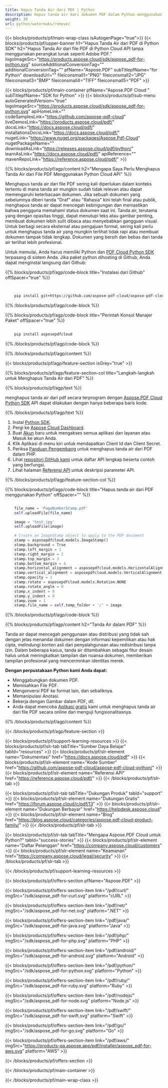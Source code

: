 ```yaml
---
title: Hapus Tanda Air dari PDF | Python
description: Hapus tanda air dari dokumen PDF dalam Python menggunakan Aspose.PDF Cloud SDK.
weight: 30
url: python/watermaks/remove/
---
```


{{< blocks/products/pf/main-wrap-class isAutogenPage="true">}}
{{< blocks/products/pf/upper-banner h1="Hapus Tanda Air dari PDF di Python SDK" h2="Hapus Tanda Air dari file PDF di Python Cloud API tanpa menggunakan perangkat lunak seperti Adobe PDF." logoImageSrc="https://products.aspose.cloud/sdk/aspose_pdf-for-python.svg" sourceAdditionalConversionTag="" additionalConversionTag="" pfName="Aspose.PDF" subTitlepfName="for Python" downloadUrl="" fileiconsmall1="PNG" fileiconsmall2="JPG" fileiconsmall3="BMP" fileiconsmall4="TIFF" fileiconsmall5="PDF" >}}

{{< blocks/products/pf/main-container pfName="Aspose.PDF Cloud " subTitlepfName="SDK for Python" >}}
{{< blocks/products/pf/sub-menu autoGeneratedVersion="true" logoImageSrc="https://products.aspose.cloud/sdk/aspose_pdf-for-python.svg" apiHomeLink="" codeSamplesLink="https://github.com/aspose-pdf-cloud" liveDemosLink="https://products.aspose.cloud/pdf/" docsLink="https://docs.aspose.cloud/pdf/" installationsDocsLink="https://docs.aspose.cloud/pdf/" nugetLink="https://www.nuget.org/packages/Aspose.Pdf-Cloud" nugetPackageName="" downloadAsLink="https://releases.aspose.cloud/pdf/python/" learnAsLink="https://docs.aspose.cloud/pdf/" apiReference="" mavenRepoLink="https://reference.aspose.cloud/pdf/" >}}

{{% blocks/products/pf/agp/content h2="Mengapa Saya Perlu Menghapus Tanda Air dari File PDF Menggunakan Python Cloud API" %}}

Menghapus tanda air dari file PDF sering kali diperlukan dalam konteks tertentu di mana tanda air mungkin sudah tidak relevan atau dapat memengaruhi keterbacaan dokumen.
Jika sebuah dokumen yang sebelumnya diberi tanda "Draf" atau "Rahasia" kini telah final atau publik, menghapus tanda air dapat mencegah kebingungan dan memastikan bahwa pengguna memahami status dokumen saat ini. Tanda air, terutama yang dengan opasitas tinggi, dapat menutupi teks atau gambar penting, membuat dokumen lebih sulit dibaca atau menyebabkan gangguan visual. Untuk berbagi secara eksternal atau pengajuan formal, sering kali perlu untuk menghapus tanda air yang mungkin terlihat tidak rapi atau membuat dokumen tampak tidak lengkap. Dokumen yang bersih dan bebas dari tanda air terlihat lebih profesional.

Untuk memulai, Anda harus memiliki Python dan [PDF Cloud Python SDK](https://pypi.org/project/asposepdfcloud/) terpasang di sistem Anda.
Jika paket python dihosting di Github, Anda dapat menginstal langsung dari Github:

{{% blocks/products/pf/agp/code-block title="Instalasi dari Github" offSpacer="true" %}}

```bash

     
    pip install git+https://github.com/aspose-pdf-cloud/aspose-pdf-cloud-python.git


```

{{% /blocks/products/pf/agp/code-block %}}

{{% blocks/products/pf/agp/code-block title="Perintah Konsol Manajer Paket" offSpacer="true" %}}

```bash
     
    pip install asposepdfcloud

```

{{% /blocks/products/pf/agp/code-block %}}

{{% /blocks/products/pf/agp/content %}}

{{< blocks/products/pf/agp/feature-section isGrey="true" >}}

{{% blocks/products/pf/agp/feature-section-col title="Langkah-langkah untuk Menghapus Tanda Air dari PDF" %}}

{{% blocks/products/pf/agp/text %}}

menghapus tanda air dari pdf secara terprogram dengan
[Aspose.PDF Cloud Python SDK](https://products.aspose.cloud/pdf/python/)
API dapat dilakukan dengan hanya beberapa baris kode.

{{% /blocks/products/pf/agp/text %}}

1. Instal [Python SDK](https://pypi.org/project/asposepdfcloud/).
1. Pergi ke [Aspose Cloud Dashboard](https://dashboard.aspose.cloud/).
1. Buat [Akun](https://docs.aspose.cloud/display/storagecloud/Creating+and+Managing+Account) baru untuk mengakses semua aplikasi dan layanan atau Masuk ke akun Anda.
1. Klik Aplikasi di menu kiri untuk mendapatkan Client Id dan Client Secret.
1. Periksa [Panduan Pengembang](https://docs.aspose.cloud/pdf/working-with-stamps/) untuk menghapus tanda air dari PDF dalam PHP.
1. Lihat [repositori GitHub kami](https://github.com/aspose-pdf-cloud/aspose-pdf-cloud-python/) untuk daftar API lengkap beserta contoh yang berfungsi.
1. Lihat halaman [Referensi API](https://reference.aspose.cloud/pdf/#/Merge) untuk deskripsi parameter API.

{{% /blocks/products/pf/agp/feature-section-col %}}

{{% blocks/products/pf/agp/code-block title="Hapus tanda air dari PDF menggunakan Python" offSpacer="" %}}

```python

	file_name = 'PageNumberStamp.pdf'
	self.uploadFile(file_name)

	image = 'test.jpg'
	self.uploadFile(image)

	# Create an ImageStamp object to apply to the PDF document
	stamp = asposepdfcloud.models.ImageStamp()
	stamp.background = True
	stamp.left_margin = 1
	stamp.right_margin = 2
	stamp.top_margin = 3
	stamp.bottom_margin = 4
	stamp.horizontal_alignment = asposepdfcloud.models.HorizontalAlignment.CENTER
	stamp.vertical_alignment = asposepdfcloud.models.VerticalAlignment.CENTER
	stamp.opacity = 1
	stamp.rotate = asposepdfcloud.models.Rotation.NONE
	stamp.rotate_angle = 0
	stamp.x_indent = 0
	stamp.y_indent = 0
	stamp.zoom = 1
	stamp.file_name = self.temp_folder + '/' + image
```

{{% /blocks/products/pf/agp/code-block %}}

{{% blocks/products/pf/agp/content h2="Tanda Air dalam PDF" %}}

Tanda air dapat mencegah penggunaan atau distribusi yang tidak sah dengan jelas menandai dokumen dengan informasi kepemilikan atau hak cipta, melindungi konten asli dari penyalahgunaan atau redistribusi tanpa izin.
Dalam beberapa kasus, tanda air ditambahkan sebagai fitur desain halus untuk meningkatkan tampilan dan nuansa dokumen, memberikan tampilan profesional yang mencerminkan identitas merek.

**Dengan perpustakaan Python kami Anda dapat:**

+ Menggabungkan dokumen PDF.
+ Memisahkan File PDF.
+ Mengonversi PDF ke format lain, dan sebaliknya.
+ Memanipulasi Anotasi.
+ Bekerja dengan Gambar dalam PDF, dll.
+ Anda dapat mencoba [Aplikasi gratis](https://products.aspose.app/pdf/remove-watermark) kami untuk menghapus tanda air dari file PDF secara online dan menguji fungsionalitasnya.

{{% /blocks/products/pf/agp/content %}}

{{< /blocks/products/pf/agp/feature-section >}}

{{< blocks/products/pf/support-learning-resources >}}
{{< blocks/products/pf/slr-tab tabTitle="Sumber Daya Belajar" tabId="resources" >}}
{{< blocks/products/pf/slr-element name="Dokumentasi" href="https://docs.aspose.cloud/pdf" >}}
{{< blocks/products/pf/slr-element name="Kode Sumber" href="https://github.com/aspose-pdf-cloud/aspose-pdf-cloud-python/" >}}
{{< blocks/products/pf/slr-element name="Referensi API" href="https://reference.aspose.cloud/pdf/" >}}
{{< /blocks/products/pf/slr-tab >}}

{{< blocks/products/pf/slr-tab tabTitle="Dukungan Produk" tabId="support" >}}
{{< blocks/products/pf/slr-element name="Dukungan Gratis" href="https://forum.aspose.cloud/c/pdf/13" >}}
{{< blocks/products/pf/slr-element name="Dukungan Berbayar" href="https://helpdesk.aspose.cloud" >}}
{{< blocks/products/pf/slr-element name="Blog" href="https://blog.aspose.cloud/categories/aspose.pdf-cloud-product-family/" >}}
{{< /blocks/products/pf/slr-tab >}}

{{< blocks/products/pf/slr-tab tabTitle="Mengapa Aspose.PDF Cloud untuk Python?" tabId="success-stories" >}}
{{< blocks/products/pf/slr-element name="Daftar Pelanggan" href="https://company.aspose.cloud/customers" >}}
{{< blocks/products/pf/slr-element name="Keamanan" href="https://company.aspose.cloud/legal/security" >}}
{{< /blocks/products/pf/slr-tab >}}

{{< /blocks/products/pf/support-learning-resources >}}

{{< blocks/products/pf/offers-section pfName="Aspose.PDF" >}}

{{< blocks/products/pf/offers-section-item link="/pdf/curl/" imgSrc="/sdk/aspose_pdf-for-curl.svg" platform="cURL" >}}

{{< blocks/products/pf/offers-section-item link="/pdf/net/" imgSrc="/sdk/aspose_pdf-for-net.svg" platform=".NET" >}}

{{< blocks/products/pf/offers-section-item link="/pdf/java/" imgSrc="/sdk/aspose_pdf-for-java.svg" platform="Java" >}}

{{< blocks/products/pf/offers-section-item link="/pdf/php/" imgSrc="/sdk/aspose_pdf-for-php.svg" platform="PHP" >}}

{{< blocks/products/pf/offers-section-item link="/pdf/android/" imgSrc="/sdk/aspose_pdf-for-android.svg" platform="Android" >}}

{{< blocks/products/pf/offers-section-item link="/pdf/python/" imgSrc="/sdk/aspose_pdf-for-python.svg" platform="Python" >}}

{{< blocks/products/pf/offers-section-item link="/pdf/ruby/" imgSrc="/sdk/aspose_pdf-for-ruby.svg" platform="Ruby" >}}

{{< blocks/products/pf/offers-section-item link="/pdf/nodejs/" imgSrc="/sdk/aspose_pdf-for-node.svg" platform="Node.js" >}}

{{< blocks/products/pf/offers-section-item link="/pdf/swift/" imgSrc="/sdk/aspose_pdf-for-swift.svg" platform="Swift" >}}

{{< blocks/products/pf/offers-section-item link="/pdf/go/" imgSrc="/sdk/aspose_pdf-for-go.svg" platform="Go" >}}

{{< blocks/products/pf/offers-section-item link="/pdf/aws/" imgSrc="https://products-qa.aspose.app/pdf/installer/aspose_pdf-for-aws.svg" platform="AWS" >}}

{{< /blocks/products/pf/offers-section >}}

<!-- tentangfile Berakhir -->

{{< /blocks/products/pf/main-container >}}

{{< /blocks/products/pf/main-wrap-class >}}
